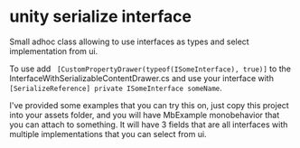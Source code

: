 # unity serialize interface
Small adhoc class allowing to use interfaces as types and select implementation from ui.

To use add ``` [CustomPropertyDrawer(typeof(ISomeInterface), true)]``` to the InterfaceWithSerializableContentDrawer.cs
and use your interface with ```[SerializeReference] private ISomeInterface someName```.

I've provided some examples that you can try this on, just copy this project into your assets folder, and you will have MbExample monobehavior that you can attach to something. It will have 3 fields that are all interfaces with multiple implementations that you can select from ui.
